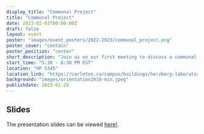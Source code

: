 ```yaml
---
display_title: "Communal Project"
title: "Communal Project"
date: 2023-02-02T00:00:00Z
draft: false
layout: event
poster: "images/event_posters/2022-2023/communal_project.png"
poster_cover: "contain"
poster_position: "center"
short_description: "Join us on our first meeting to discuss a communal project!"
start_time: "5:30 - 6:30 PM EST"
location: "HP 5345"
location_link: "https://carleton.ca/campus/buildings/herzberg-laboratories/"
background: "images/orientation2018-min.jpeg"
publishdate: 2023-01-29
---
```


## Slides
The presentation slides can be viewed [here!](/pdfs/2022-2023/communal-project.pdf).